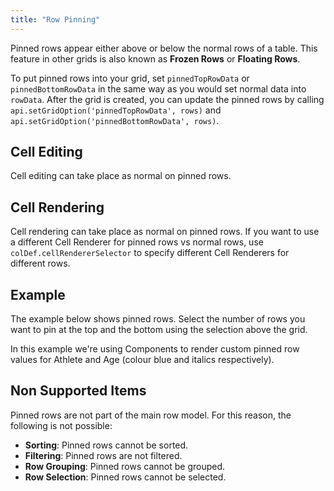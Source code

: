 ```yaml
---
title: "Row Pinning"
---
```


Pinned rows appear either above or below the normal rows of a table.
This feature in other grids is also known as **Frozen Rows** or **Floating Rows**.

To put pinned rows into your grid, set `pinnedTopRowData` or `pinnedBottomRowData`
in the same way as you would set normal data into `rowData`.
After the grid is created, you can update the pinned rows by calling `api.setGridOption('pinnedTopRowData', rows)`
and `api.setGridOption('pinnedBottomRowData', rows)`.

<api-documentation source='grid-options/properties.json' section='rowPinning' names='["pinnedTopRowData", "pinnedBottomRowData"]' ></api-documentation>

## Cell Editing

Cell editing can take place as normal on pinned rows.

## Cell Rendering

Cell rendering can take place as normal on pinned rows. If you want to use a different
Cell Renderer for pinned rows vs normal rows, use `colDef.cellRendererSelector` to specify
different Cell Renderers for different rows.

<api-documentation source='column-properties/properties.json' section='styling' names='["cellRendererSelector"]' ></api-documentation>

## Example

The example below shows pinned rows. Select the number of rows you want to pin at the top and the bottom using the selection above the grid.

In this example we're using Components to render custom pinned row values for Athlete and Age (colour blue and italics respectively).

<grid-example title='Row Pinning' name='row-pinning' type='generated' options='{ "exampleHeight": 580 }'></grid-example>

## Non Supported Items

Pinned rows are not part of the main row model. For this reason, the following is not possible:

- **Sorting**: Pinned rows cannot be sorted.
- **Filtering**: Pinned rows are not filtered.
- **Row Grouping**: Pinned rows cannot be grouped.
- **Row Selection**: Pinned rows cannot be selected.
